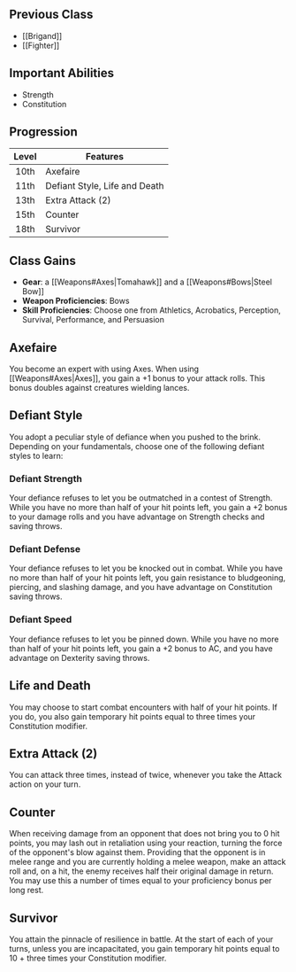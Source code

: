 ## Previous Class
- [[Brigand]]
- [[Fighter]]
## Important Abilities
- Strength
- Constitution
## Progression
| Level | Features                      |
| :---: | ----------------------------- |
| 10th  | Axefaire                      |
| 11th  | Defiant Style, Life and Death |
| 13th  | Extra Attack (2)              |
| 15th  | Counter                       |
| 18th  | Survivor                      |
## Class Gains
- **Gear**: a [[Weapons#Axes|Tomahawk]] and a [[Weapons#Bows|Steel Bow]]
- **Weapon Proficiencies**: Bows
- **Skill Proficiencies**: Choose one from Athletics, Acrobatics, Perception, Survival, Performance, and Persuasion
## Axefaire
You become an expert with using Axes.
When using [[Weapons#Axes|Axes]], you gain a +1 bonus to your attack rolls. This bonus doubles against creatures wielding lances.
## Defiant Style
You adopt a peculiar style of defiance when you pushed to the brink. Depending on your fundamentals, choose one of the following defiant styles to learn:
### Defiant Strength
Your defiance refuses to let you be outmatched in a contest of Strength.
While you have no more than half of your hit points left, you gain a +2 bonus to your damage rolls and you have advantage on Strength checks and saving throws.
### Defiant Defense
Your defiance refuses to let you be knocked out in combat.
While you have no more than half of your hit points left, you gain resistance to bludgeoning, piercing, and slashing damage, and you have advantage on Constitution saving throws.
### Defiant Speed
Your defiance refuses to let you be pinned down. 
While you have no more than half of your hit points left, you gain a +2 bonus to AC, and you have advantage on Dexterity saving throws.
## Life and Death
You may choose to start combat encounters with half of your hit points. If you do, you also gain temporary hit points equal to three times your Constitution modifier.
## Extra Attack (2)
You can attack three times, instead of twice, whenever you take the Attack action on your turn.
## Counter
When receiving damage from an opponent that does not bring you to 0 hit points, you may lash out in retaliation using your reaction, turning the force of the opponent's blow against them. Providing that the opponent is in melee range and you are currently holding a melee weapon, make an attack roll and, on a hit, the enemy receives half their original damage in return. You may use this a number of times equal to your proficiency bonus per long rest.
## Survivor
You attain the pinnacle of resilience in battle. At the start of each of your turns, unless you are incapacitated, you gain temporary hit points equal to 10 + three times your Constitution modifier.